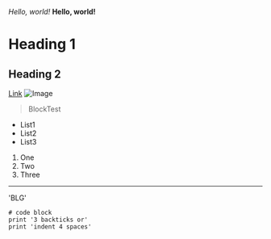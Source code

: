 *Hello, world!*
**Hello, world!**
# Heading 1
## Heading 2
[Link](https://ucsd-cse15l-s24.github.io/week1/index.html)
![Image](https://images.app.goo.gl/mFHiLMevhLfVfYPv5)
> BlockTest
* List1
* List2
* List3
1. One
2. Two
3. Three
---
'BLG'
```
# code block
print '3 backticks or'
print 'indent 4 spaces'
```
